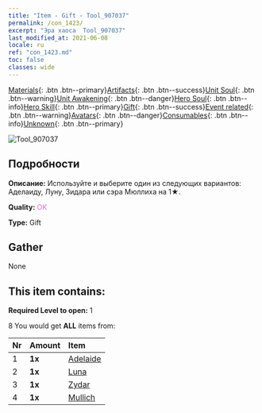 ```yaml
---
title: "Item - Gift - Tool_907037"
permalink: /con_1423/
excerpt: "Эра хаоса  Tool_907037"
last_modified_at: 2021-06-08
locale: ru
ref: "con_1423.md"
toc: false
classes: wide
---
```

 [Materials](/ItemsRU/){: .btn .btn--primary}[Artifacts](/ItemsRU/Artifacts/){: .btn .btn--success}[Unit Soul](/ItemsRU/UnitSoul/){: .btn .btn--warning}[Unit Awakening](/ItemsRU/UnitAwakening/){: .btn .btn--danger}[Hero Soul](/ItemsRU/HeroSoul/){: .btn .btn--info}[Hero Skill](/ItemsRU/HeroSkill/){: .btn .btn--primary}[Gift](/ItemsRU/Gift/){: .btn .btn--success}[Event related](/ItemsRU/Events/){: .btn .btn--warning}[Avatars](/ItemsRU/Avatars/){: .btn .btn--danger}[Consumables](/ItemsRU/Consumables/){: .btn .btn--info}[Unknown](/ItemsRU/Unknown/){: .btn .btn--primary}

 ![Tool_907037](/images/t/i_907037.png)

## Подробности
 **Описание:** Используйте и выберите один из следующих вариантов: Аделаиду, Луну, Зидара или сэра Мюллиха на 1★.

 **Quality:** <span style="color: #DA70D6">OK</span>

 **Type:** Gift

## Gather

  None

## This item contains:

 **Required Level to open:** 1

 8 You would get **ALL** items  from:

  | Nr | Amount |     Item    |
  |:---|:-------|:------------|
  | 1 |  **1x** | [Adelaide](/heroes/Аделаида/) |  | 
  | 2 |  **1x** | [Luna](/heroes/Луна/) |  | 
  | 3 |  **1x** | [Zydar](/heroes/Зидар/) |  | 
  | 4 |  **1x** | [Mullich](/heroes/Мюллих/) |  | 
